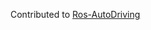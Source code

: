 Contributed to [Ros-AutoDriving][1]

  [1]: https://github.com/ParkGil-hyeon/ROS-AutoDriving/commits?author=joonyoung1
